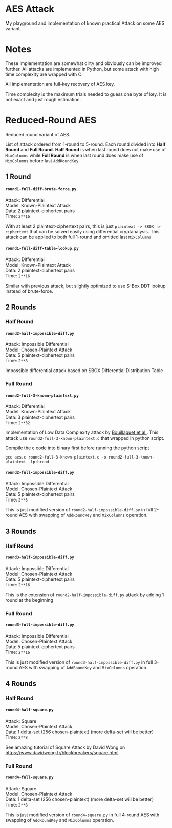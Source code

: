 # AES Attack

My playground and implementation of known practical Attack on some AES variant.

# Notes

These implementation are somewhat dirty and obviously can be improved further.
All attacks are implemented in Python, but some attack with high time complexity are wrapped with C.

All implementation are full-key recovery of AES key.

Time complexity is the maximum trials needed to guess one byte of key. It is not exact and just rough estimation.

# Reduced-Round AES

Reduced round variant of AES.

List of attack ordered from 1-round to 5-round. Each round divided into **Half Round** and **Full Round**.
**Half Round** is when last round does not make use of `MixColumns` while **Full Round** is when last round does make use of `MixColumns` before last `AddRoundKey`.


## 1 Round

#### `round1-full-diff-brute-force.py`

Attack: Differential  
Model: Known-Plaintext Attack  
Data: 2 plaintext-ciphertext pairs  
Time: `2**16`  

With at least 2 plaintext-ciphertext pairs, this is just `plaintext -> SBOX -> ciphertext` that can be solved easily using differential cryptanalysis. This attack can be applied to both full 1-round and omitted last `MixColumns`

#### `round1-full-diff-table-lookup.py`

Attack: Differential  
Model: Known-Plaintext Attack  
Data: 2 plaintext-ciphertext pairs  
Time: `2**16`  

Similar with previous attack, but slightly optimized to use S-Box DDT lookup instead of brute-force.

####

## 2 Rounds

### Half Round

#### `round2-half-impossible-diff.py`

Attack: Impossible Differential  
Model: Chosen-Plaintext Attack  
Data: 5 plaintext-ciphertext pairs  
Time: `2**8`  

Impossible differential attack based on SBOX Differential Distribution Table  

### Full Round

#### `round2-full-3-known-plaintext.py`

Attack: Differential  
Model: Known-Plaintext Attack  
Data: 3 plaintext-ciphertext pairs  
Time: `2**32`  

Implementation of Low Data Complexity attack by [Bouillaguet et al.](https://eprint.iacr.org/2010/633.pdf). This attack use `round2-full-3-known-plaintext.c` that wrapped in python script.

Compile the c code into binary first before running the python script

```
gcc aes.c round2-full-3-known-plaintext.c -o round2-full-3-known-plaintext -lpthread
```

#### `round2-full-impossible-diff.py`

Attack: Impossible Differential  
Model: Chosen-Plaintext Attack  
Data: 5 plaintext-ciphertext pairs  
Time: `2**8`  

This is just modified version of `round2-half-impossible-diff.py` in full 2-round AES with swapping of `AddRoundKey` and `MixColumns` operation.

## 3 Rounds

### Half Round

#### `round3-half-impossible-diff.py`
  
Attack: Impossible Differential  
Model: Chosen-Plaintext Attack  
Data: 5 plaintext-ciphertext pairs  
Time: `2**16`  

This is the extension of `round2-half-impossible-diff.py` attack by adding 1 round at the beginning  

### Full Round

#### `round3-full-impossible-diff.py`

Attack: Impossible Differential  
Model: Chosen-Plaintext Attack  
Data: 5 plaintext-ciphertext pairs  
Time: `2**16`  

This is just modified version of `round3-half-impossible-diff.py` in full 3-round AES with swapping of `AddRoundKey` and `MixColumns` operation.

## 4 Rounds

### Half Round

#### `round4-half-square.py`
  
Attack: Square  
Model: Chosen-Plaintext Attack  
Data: 1 delta-set (256 chosen-plaintext) (more delta-set will be better)  
Time: `2**8`  

See amazing tutorial of Square Attack by David Wong on https://www.davidwong.fr/blockbreakers/square.html  

### Full Round

#### `round4-full-square.py`

Attack: Square  
Model: Chosen-Plaintext Attack  
Data: 1 delta-set (256 chosen-plaintext) (more delta-set will be better)  
Time: `2**8`  

This is just modified version of `round4-square.py` in full 4-round AES with swapping of `AddRoundKey` and `MixColumns` operation.

